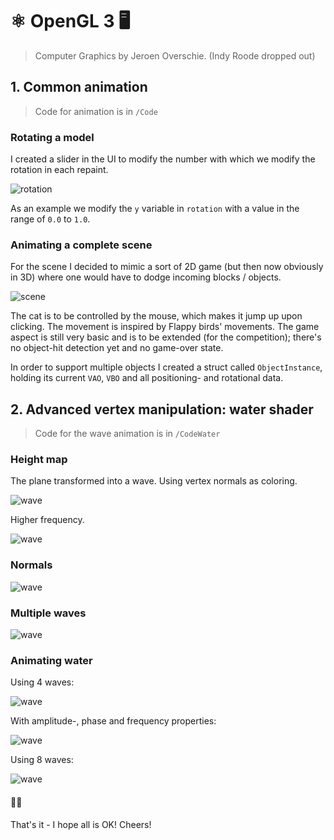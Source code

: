 # ⚛️ OpenGL 3 🖥
> Computer Graphics by Jeroen Overschie. (Indy Roode dropped out)

## 1. Common animation

> Code for animation is in `/Code`

### Rotating a model

I created a slider in the UI to modify the number with which we modify the rotation in each repaint.

![rotation](./Screenshots/rotation.gif)

As an example we modify the `y` variable in `rotation` with a value in the range of `0.0` to `1.0`.

### Animating a complete scene

For the scene I decided to mimic a sort of 2D game (but then now obviously in 3D) where one would have to dodge incoming blocks / objects.

![scene](./Screenshots/scene-demo.gif)

The cat is to be controlled by the mouse, which makes it jump up upon clicking. The movement is inspired by Flappy birds' movements. The game aspect is still very basic and is to be extended (for the competition); there's no object-hit detection yet and no game-over state.

In order to support multiple objects I created a struct called `ObjectInstance`, holding its current `VAO`, `VBO` and all positioning- and rotational data.

## 2. Advanced vertex manipulation: water shader

> Code for the wave animation is in `/CodeWater`

### Height map

The plane transformed into a wave. Using vertex normals as coloring.

![wave](./Screenshots/heightmap-1.png)

Higher frequency.

![wave](./Screenshots/heightmap-2.png)


### Normals

![wave](./Screenshots/normals.png)

### Multiple waves

![wave](./Screenshots/multiplewaves.png)

### Animating water

Using 4 waves:

![wave](./Screenshots/waves-demo.gif)

With amplitude-, phase and frequency properties:

![wave](./Screenshots/wave-demo-2.gif)

Using 8 waves:

![wave](./Screenshots/waves-3.gif)


#### ✌🏻

That's it - I hope all is OK! Cheers!
